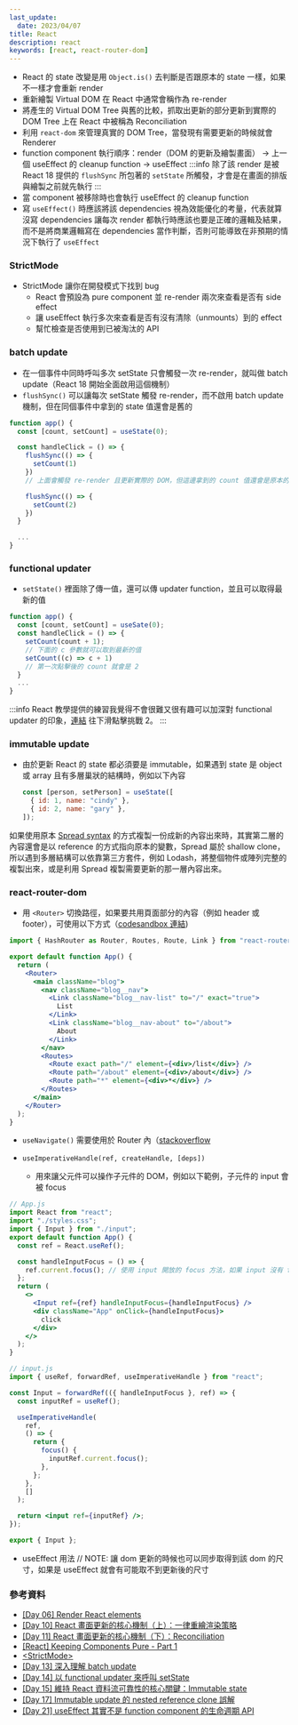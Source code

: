 ```yaml
---
last_update:
  date: 2023/04/07
title: React
description: react
keywords: [react, react-router-dom]
---
```


- React 的 state 改變是用 `Object.is()` 去判斷是否跟原本的 state 一樣，如果不一樣才會重新 render
- 重新繪製 Virtual DOM 在 React 中通常會稱作為 re-render
- 將產生的 Virtual DOM Tree 與舊的比較，抓取出更新的部分更新到實際的 DOM Tree 上在 React 中被稱為 Reconciliation
- 利用 `react-dom` 來管理真實的 DOM Tree，當發現有需要更新的時候就會 Renderer
- function component 執行順序：render（DOM 的更新及繪製畫面） -> 上一個 useEffect 的 cleanup function -> useEffect
  :::info
  除了該 render 是被 React 18 提供的 `flushSync` 所包著的 `setState` 所觸發，才會是在畫面的排版與繪製之前就先執行
  :::
- 當 component 被移除時也會執行 useEffect 的 cleanup function
- 寫 `useEffect()` 時應該將該 dependencies 視為效能優化的考量，代表就算沒寫 dependencies 讓每次 render 都執行時應該也要是正確的邏輯及結果，而不是將商業邏輯寫在 dependencies 當作判斷，否則可能導致在非預期的情況下執行了 `useEffect`

### StrictMode

- StrictMode 讓你在開發模式下找到 bug
  - React 會預設為 pure component 並 re-render 兩次來查看是否有 side effect
  - 讓 useEffect 執行多次來查看是否有沒有清除（unmounts）到的 effect
  - 幫忙檢查是否使用到已被淘汰的 API

### batch update

- 在一個事件中同時呼叫多次 setState 只會觸發一次 re-render，就叫做 batch update（React 18 開始全面啟用這個機制）
- `flushSync()` 可以讓每次 setState 觸發 re-render，而不啟用 batch update 機制，但在同個事件中拿到的 state 值還會是舊的

```javascript
function app() {
  const [count, setCount] = useState(0);

  const handleClick = () => {
    flushSync(() => {
      setCount(1)
    })
    // 上面會觸發 re-render 且更新實際的 DOM，但這邊拿到的 count 值還會是原本的 0，因為這個事件被建立的 closure 時候拿到的 count 值就是 0

    flushSync(() => {
      setCount(2)
    })
  }

  ...
}

```

### functional updater

- `setState()` 裡面除了傳一值，還可以傳 updater function，並且可以取得最新的值

```javascript
function app() {
  const [count, setCount] = useSate(0);
  const handleClick = () => {
    setCount(count + 1);
    // 下面的 c 參數就可以取到最新的值
    setCount((c) => c + 1)
    // 第一次點擊後的 count 就會是 2
  }
  ...
}

```

:::info
React 教學提供的練習我覺得不會很難又很有趣可以加深對 functional updater 的印象，[連結](https://beta.reactjs.org/learn/queueing-a-series-of-state-updates#recap) 往下滑點擊挑戰 2。
:::

### immutable update

- 由於更新 React 的 state 都必須要是 immutable，如果遇到 state 是 object 或 array 且有多層巢狀的結構時，例如以下內容

  ```javascript
  const [person, setPerson] = useState([
    { id: 1, name: "cindy" },
    { id: 2, name: "gary" },
  ]);
  ```

如果使用原本 [Spread syntax](https://developer.mozilla.org/zh-TW/docs/Web/JavaScript/Reference/Operators/Spread_syntax) 的方式複製一份成新的內容出來時，其實第二層的內容還會是以 reference 的方式指向原本的變數，Spread 屬於 shallow clone，所以遇到多層結構可以依靠第三方套件，例如 Lodash，將整個物件或陣列完整的複製出來，或是利用 Spread 複製需要更新的那一層內容出來。

### react-router-dom

- 用 `<Router>` 切換路徑，如果要共用頁面部分的內容（例如 header 或 footer），可使用以下方式（[codesandbox 連結](https://codesandbox.io/s/hashrouter-xm2y4m))

```jsx
import { HashRouter as Router, Routes, Route, Link } from "react-router-dom";

export default function App() {
  return (
    <Router>
      <main className="blog">
        <nav className="blog__nav">
          <Link className="blog__nav-list" to="/" exact="true">
            List
          </Link>
          <Link className="blog__nav-about" to="/about">
            About
          </Link>
        </nav>
        <Routes>
          <Route exact path="/" element={<div>/list</div>} />
          <Route path="/about" element={<div>/about</div>} />
          <Route path="*" element={<div>*</div>} />
        </Routes>
      </main>
    </Router>
  );
}
```

- `useNavigate()` 需要使用於 Router 內（[stackoverflow](https://stackoverflow.com/questions/70491774/usenavigate-may-be-used-only-in-the-context-of-a-router-component)

- `useImperativeHandle(ref, createHandle, [deps])`

  - 用來讓父元件可以操作子元件的 DOM，例如以下範例，子元件的 input 會被 focus

```jsx
// App.js
import React from "react";
import "./styles.css";
import { Input } from "./input";
export default function App() {
  const ref = React.useRef();

  const handleInputFocus = () => {
    ref.current.focus(); // 使用 input 開放的 focus 方法，如果 input 沒有 focus 方法，就會報錯
  };
  return (
    <>
      <Input ref={ref} handleInputFocus={handleInputFocus} />
      <div className="App" onClick={handleInputFocus}>
        click
      </div>
    </>
  );
}

// input.js
import { useRef, forwardRef, useImperativeHandle } from "react";

const Input = forwardRef(({ handleInputFocus }, ref) => {
  const inputRef = useRef();

  useImperativeHandle(
    ref,
    () => {
      return {
        focus() {
          inputRef.current.focus();
        },
      };
    },
    []
  );

  return <input ref={inputRef} />;
});

export { Input };
```

- useEffect 用法
  // NOTE: 讓 dom 更新的時候也可以同步取得到該 dom 的尺寸，如果是 useEffect 就會有可能取不到更新後的尺寸

### 參考資料

- [[Day 06] Render React elements](https://ithelp.ithome.com.tw/articles/10295277)
- [[Day 10] React 畫面更新的核心機制（上）：一律重繪渲染策略](https://ithelp.ithome.com.tw/articles/10298007)
- [[Day 11] React 畫面更新的核心機制（下）：Reconciliation](https://ithelp.ithome.com.tw/articles/10298053)
- [[React] Keeping Components Pure - Part 1](https://www.youtube.com/watch?v=6U0p2EmlHSw&ab_channel=PJCHENder)
- [<StrictMode&gt;](https://beta.reactjs.org/reference/react/StrictMode#usage)
- [[Day 13] 深入理解 batch update](https://ithelp.ithome.com.tw/articles/10300091)
- [[Day 14] 以 functional updater 來呼叫 setState](https://ithelp.ithome.com.tw/articles/10300743)
- [[Day 15] 維持 React 資料流可靠性的核心關鍵：Immutable state](https://ithelp.ithome.com.tw/articles/10301603)
- [[Day 17] Immutable update 的 nested reference clone 誤解](https://ithelp.ithome.com.tw/articles/10303033)
- [[Day 21] useEffect 其實不是 function component 的生命週期 API](https://ithelp.ithome.com.tw/articles/10305220)
